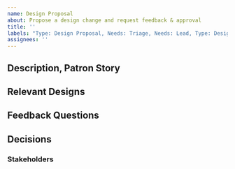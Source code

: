 ```yaml
---
name: Design Proposal
about: Propose a design change and request feedback & approval
title: ''
labels: "Type: Design Proposal, Needs: Triage, Needs: Lead, Type: Design Proposal, Needs: Design Feedback"
assignees: ''
---
```


## Description, Patron Story
<!--
- What is the design change?
- Why is this design change necessary?
- Who is it for?
- Constraints or considerations?
-->

## Relevant Designs
<!-- What is the design you want feedback on? Link to figma, screen shots, etc -->

## Feedback Questions
<!-- Provide a list of feedback questions you want answered by the community; e.g. Is the design...
- thoughts/reactions/feelings
- usability, intuitive v. confusing
- usefulness, necessary/useful/effective at achieving the task
- visual design & aesthetics
- consistency (with website & design system)
- discoverability
- accessibility
-->

## Decisions
<!-- This section should be updated once stakeholders and staff have arrived at a decision -->

### Stakeholders
<!-- @ tag stakeholders for feedback -->


